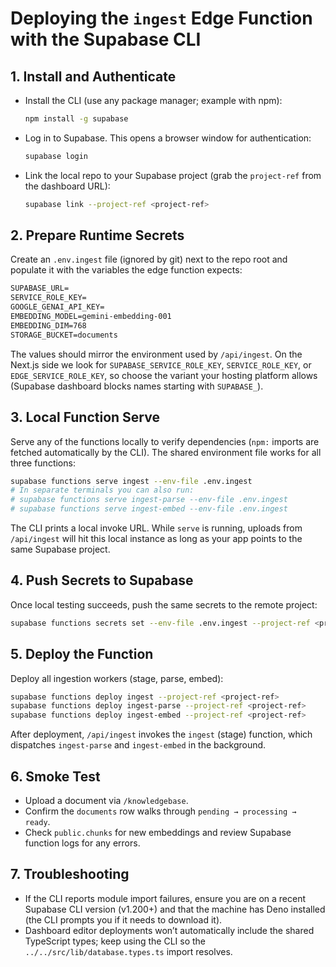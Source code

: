 # Deploying the `ingest` Edge Function with the Supabase CLI

## 1. Install and Authenticate

- Install the CLI (use any package manager; example with npm):

  ```bash
  npm install -g supabase
  ```

- Log in to Supabase. This opens a browser window for authentication:

  ```bash
  supabase login
  ```

- Link the local repo to your Supabase project (grab the `project-ref` from the dashboard URL):

  ```bash
  supabase link --project-ref <project-ref>
  ```

## 2. Prepare Runtime Secrets

Create an `.env.ingest` file (ignored by git) next to the repo root and populate it with the variables the edge function expects:

```markdown
SUPABASE_URL=
SERVICE_ROLE_KEY=
GOOGLE_GENAI_API_KEY=
EMBEDDING_MODEL=gemini-embedding-001
EMBEDDING_DIM=768
STORAGE_BUCKET=documents
```

The values should mirror the environment used by `/api/ingest`. On the Next.js side we look for `SUPABASE_SERVICE_ROLE_KEY`, `SERVICE_ROLE_KEY`, or `EDGE_SERVICE_ROLE_KEY`, so choose the variant your hosting platform allows (Supabase dashboard blocks names starting with `SUPABASE_`).

## 3. Local Function Serve

Serve any of the functions locally to verify dependencies (`npm:` imports are fetched automatically by the CLI). The shared environment file works for all three functions:

```bash
supabase functions serve ingest --env-file .env.ingest
# In separate terminals you can also run:
# supabase functions serve ingest-parse --env-file .env.ingest
# supabase functions serve ingest-embed --env-file .env.ingest
```

The CLI prints a local invoke URL. While `serve` is running, uploads from `/api/ingest` will hit this local instance as long as your app points to the same Supabase project.

## 4. Push Secrets to Supabase

Once local testing succeeds, push the same secrets to the remote project:

```bash
supabase functions secrets set --env-file .env.ingest --project-ref <project-ref>
```

## 5. Deploy the Function

Deploy all ingestion workers (stage, parse, embed):

```bash
supabase functions deploy ingest --project-ref <project-ref>
supabase functions deploy ingest-parse --project-ref <project-ref>
supabase functions deploy ingest-embed --project-ref <project-ref>
```

After deployment, `/api/ingest` invokes the `ingest` (stage) function, which dispatches `ingest-parse` and `ingest-embed` in the background.

## 6. Smoke Test

- Upload a document via `/knowledgebase`.
- Confirm the `documents` row walks through `pending → processing → ready`.
- Check `public.chunks` for new embeddings and review Supabase function logs for any errors.

## 7. Troubleshooting

- If the CLI reports module import failures, ensure you are on a recent Supabase CLI version (v1.200+) and that the machine has Deno installed (the CLI prompts you if it needs to download it).
- Dashboard editor deployments won’t automatically include the shared TypeScript types; keep using the CLI so the `../../src/lib/database.types.ts` import resolves.
